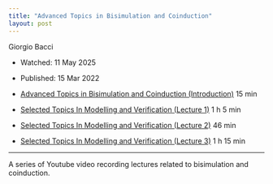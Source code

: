 ```yaml
---
title: "Advanced Topics in Bisimulation and Coinduction"
layout: post
---
```


Giorgio Bacci

* Watched: 11 May 2025
* Published: 15 Mar 2022

* [Advanced Topics in Bisimulation and Coinduction (Introduction)](https://www.youtube.com/watch?v=WDnfXvPHk0Q) 15 min
* [Selected Topics In Modelling and Verification (Lecture 1)](https://www.youtube.com/watch?v=T1Au4U4iPuI) 1 h 5 min
* [Selected Topics In Modelling and Verification (Lecture 2)](https://www.youtube.com/watch?v=7Ar3Bv6q9JA) 46 min
* [Selected Topics In Modelling and Verification (Lecture 3)](https://www.youtube.com/watch?v=AWsjq45kxh8) 1 h 15 min

---

A series of Youtube video recording lectures related to bisimulation and coinduction.